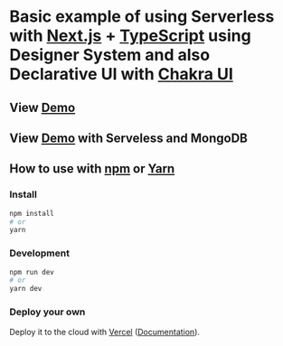 # Basic example of using Serverless with [Next.js](https://nextjs.org/) + [TypeScript](https://www.typescriptlang.org/) using Designer System and also Declarative UI with [Chakra UI](https://chakra-ui.com/)

## View [Demo](https://nextjs-declarative-ui-design-system-serverless.vercel.app/login)

## View [Demo](https://nextjs-declarative-ui-design-system-serverless.vercel.app/) with Serveless and MongoDB 

## How to use with [npm](https://docs.npmjs.com/cli/init) or [Yarn](https://yarnpkg.com/lang/en/docs/cli/create/)

### Install

```bash
npm install
# or
yarn
```

### Development 

```bash
npm run dev
# or
yarn dev
```

### Deploy your own

Deploy it to the cloud with [Vercel](https://vercel.com/new?utm_source=github&utm_medium=readme&utm_campaign=next-example) ([Documentation](https://nextjs.org/docs/deployment)).
